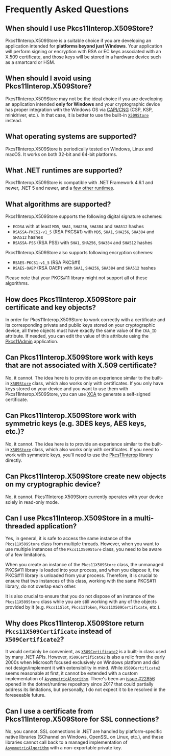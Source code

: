 # Frequently Asked Questions

## When should I use Pkcs11Interop.X509Store?

Pkcs11Interop.X509Store is a suitable choice if you are developing an application intended for **platforms beyond just Windows**. Your application will perform signing or encryption with RSA or EC keys associated with an X.509 certificate, and those keys will be stored in a hardware device such as a smartcard or HSM.

## When should I avoid using Pkcs11Interop.X509Store?

Pkcs11Interop.X509Store may not be the ideal choice if you are developing an application intended **only for Windows** and your cryptographic device has proper integration with the Windows OS via [CAPI/CNG](https://en.wikipedia.org/wiki/Microsoft_CryptoAPI) (CSP, KSP, minidriver, etc.). In that case, it is better to use the built-in [`X509Store`](https://learn.microsoft.com/en-us/dotnet/api/system.security.cryptography.x509certificates.x509store) instead.

## What operating systems are supported?

Pkcs11Interop.X509Store is periodically tested on Windows, Linux and macOS. It works on both 32-bit and 64-bit platforms.

## What .NET runtimes are supported?

Pkcs11Interop.X509Store is compatible with .NET Framework 4.6.1 and newer, .NET 5 and newer, and a [few other runtimes](https://www.nuget.org/packages/Pkcs11Interop.X509Store#supportedframeworks-body-tab).

## What algorithms are supported?

Pkcs11Interop.X509Store supports the following digital signature schemes:
  - `ECDSA` with at least `MD5`, `SHA1`, `SHA256`, `SHA384` and `SHA512` hashes
  - `RSASSA-PKCS1-v1_5` (RSA PKCS#1) with `MD5`, `SHA1`, `SHA256`, `SHA384` and `SHA512` hashes
  - `RSASSA-PSS` (RSA PSS) with `SHA1`, `SHA256`, `SHA384` and `SHA512` hashes

Pkcs11Interop.X509Store also supports following encryption schemes:
  - `RSAES-PKCS1-v1_5` (RSA PKCS#1)
  - `RSAES-OAEP` (RSA OAEP) with `SHA1`, `SHA256`, `SHA384` and `SHA512` hashes

Please note that your PKCS#11 library might not support all of these algorithms.

## How does Pkcs11Interop.X509Store pair certificate and key objects?

In order for Pkcs11Interop.X509Store to work correctly with a certificate and its corresponding private and public keys stored on your cryptographic device, all three objects must have exactly the same value of the `CKA_ID` attribute. If needed, you can edit the value of this attribute using the [Pkcs11Admin](https://www.pkcs11admin.net) application.

## Can Pkcs11Interop.X509Store work with keys that are not associated with X.509 certificate?

No, it cannot. The idea here is to provide an experience similar to the built-in [`X509Store`](https://learn.microsoft.com/en-us/dotnet/api/system.security.cryptography.x509certificates.x509store) class, which also works only with certificates. If you only have keys stored on your device and you want to use them with Pkcs11Interop.X509Store, you can use [XCA](https://hohnstaedt.de/xca/) to generate a self-signed certificate.

## Can Pkcs11Interop.X509Store work with symmetric keys (e.g. 3DES keys, AES keys, etc.)?

No, it cannot. The idea here is to provide an experience similar to the built-in [`X509Store`](https://learn.microsoft.com/en-us/dotnet/api/system.security.cryptography.x509certificates.x509store) class, which also works only with certificates. If you need to work with symmetric keys, you'll need to use the [Pkcs11Interop](https://github.com/Pkcs11Interop/Pkcs11Interop) library directly.

## Can Pkcs11Interop.X509Store create new objects on my cryptographic device?

No, it cannot. Pkcs11Interop.X509Store currently operates with your device solely in read-only mode.

## Can I use Pkcs11Interop.X509Store in a multi-threaded application?

Yes, in general, it is safe to access the same instance of the `Pkcs11X509Store` class from multiple threads. However, when you want to use multiple instances of the `Pkcs11X509Store` class, you need to be aware of a few limitations.

When you create an instance of the `Pkcs11X509Store` class, the unmanaged PKCS#11 library is loaded into your process, and when you dispose it, the PKCS#11 library is unloaded from your process. Therefore, it is crucial to ensure that two instances of this class, working with the same PKCS#11 library, do not overlap each other.

It is also crucial to ensure that you do not dispose of an instance of the `Pkcs11X509Store` class while you are still working with any of the objects provided by it (e.g. `Pkcs11Slot`, `Pkcs11Token`, `Pkcs11X509Certificate`, etc.).

## Why does Pkcs11Interop.X509Store return `Pkcs11X509Certificate` instead of `X509Certificate2`?

It would certainly be convenient, as [`X509Certificate2`](https://learn.microsoft.com/en-us/dotnet/api/system.security.cryptography.x509certificates.x509certificate2) is a built-in class used by many .NET APIs. However, `X509Certificate2` is also a relic from the early 2000s when Microsoft focused exclusively on Windows platform and did not design/implement it with extensibility in mind. While `X509Certificate2` seems reasonable at first, it cannot be extended with a custom implementation of [`AsymmetricAlgorithm`](https://learn.microsoft.com/en-us/dotnet/api/system.security.cryptography.asymmetricalgorithm). There's been an [issue #22856](https://github.com/dotnet/runtime/issues/22856) opened in the dotnet/runtime repository since 2017 that could partially address its limitations, but personally, I do not expect it to be resolved in the foreseeable future.

## Can I use a certificate from Pkcs11Interop.X509Store for SSL connections?

No, you cannot. SSL connections in .NET are handled by platform-specific native libraries (SChannel on Windows, OpenSSL on Linux, etc.), and these libraries cannot call back to a managed implementation of [`AsymmetricAlgorithm`](https://learn.microsoft.com/en-us/dotnet/api/system.security.cryptography.asymmetricalgorithm) with a non-exportable private key.